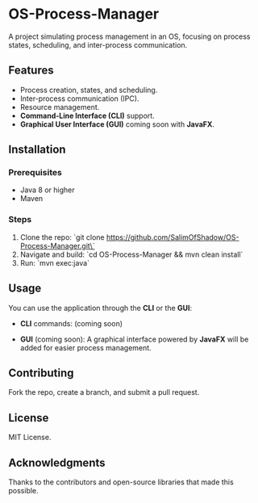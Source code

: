 # OS-Process-Manager

A project simulating process management in an OS, focusing on process states, scheduling, and inter-process communication.

## Features

- Process creation, states, and scheduling.
- Inter-process communication (IPC).
- Resource management.
- **Command-Line Interface (CLI)** support.
- **Graphical User Interface (GUI)** coming soon with **JavaFX**.

## Installation

### Prerequisites
- Java 8 or higher
- Maven

### Steps
1. Clone the repo:
    \`git clone https://github.com/SalimOfShadow/OS-Process-Manager.git\`
2. Navigate and build:
    \`cd OS-Process-Manager && mvn clean install\`
3. Run:
    \`mvn exec:java\`

## Usage

You can use the application through the **CLI** or the **GUI**:

- **CLI** commands:
    (coming soon)

- **GUI** (coming soon): A graphical interface powered by **JavaFX** will be added for easier process management.

## Contributing

Fork the repo, create a branch, and submit a pull request.

## License

MIT License.

## Acknowledgments

Thanks to the contributors and open-source libraries that made this possible.
